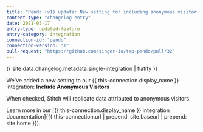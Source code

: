 ```yaml
---
title: "Pendo (v1) update: New setting for including anonymous visitor data"
content-type: "changelog-entry"
date: 2021-05-17
entry-type: updated-feature
entry-category: integration
connection-id: "pendo"
connection-version: "1"
pull-request: "https://github.com/singer-io/tap-pendo/pull/32"
---
```

{{ site.data.changelog.metadata.single-integration | flatify }}

We've added a new setting to our {{ this-connection.display_name }} integration: **Include Anonymous Visitors**

When checked, Stitch will replicate data attributed to anonymous visitors.

Learn more in our [{{ this-connection.display_name }} integration documentation]({{ this-connection.url | prepend: site.baseurl | prepend: site.home }}). 
